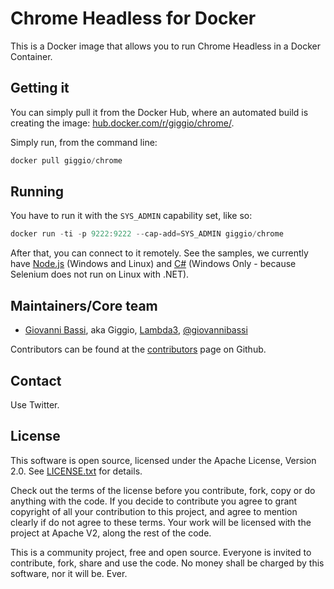 # Chrome Headless for Docker

This is a Docker image that allows you to run Chrome Headless in a Docker Container.

## Getting it

You can simply pull it from the Docker Hub, where an automated build is creating
the image: [hub.docker.com/r/giggio/chrome/](https://hub.docker.com/r/giggio/chrome/).

Simply run, from the command line:

```powershell
docker pull giggio/chrome
```

## Running

You have to run it with the `SYS_ADMIN` capability set, like so:

```powershell
docker run -ti -p 9222:9222 --cap-add=SYS_ADMIN giggio/chrome
```

After that, you can connect to it remotely. See the samples, we currently
have [Node.js](https://github.com/giggio/docker-chrome/tree/master/samples/node)
(Windows and Linux)
and [C#](https://github.com/giggio/docker-chrome/tree/master/samples/csharp)
(Windows Only - because Selenium does not run on Linux with .NET).

## Maintainers/Core team

* [Giovanni Bassi](http://www.lambda3.com.br/L3/giovannibassi/), aka Giggio, [Lambda3](http://www.lambda3.com.br), [@giovannibassi](https://twitter.com/giovannibassi)

Contributors can be found at the [contributors](https://github.com/giggio/docker-chrome/graphs/contributors) page on Github.

## Contact

Use Twitter.

## License

This software is open source, licensed under the Apache License, Version 2.0.
See [LICENSE.txt](https://github.com/giggio/docker-chrome/blob/master/LICENSE.txt) for details.

Check out the terms of the license before you contribute, fork, copy or do anything
with the code. If you decide to contribute you agree to grant copyright of all your contribution to this project, and agree to
mention clearly if do not agree to these terms. Your work will be licensed with the project at Apache V2, along the rest of the code.

This is a community project, free and open source.
Everyone is invited to contribute, fork, share and use the code.
No money shall be charged by this software, nor it will be. Ever.